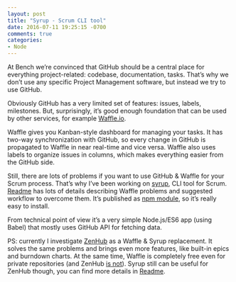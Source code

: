 ```yaml
---
layout: post
title: "Syrup - Scrum CLI tool"
date: 2016-07-11 19:25:15 -0700
comments: true
categories:
- Node
---
```


At Bench we’re convinced that GitHub should be a central place for everything project-related: codebase, documentation, tasks. That’s why we don’t use any specific Project Management software, but instead we try to use GitHub.

Obviously GitHub has a very limited set of features: issues, labels, milestones. But, surprisingly, it’s good enough foundation that can be used by other services, for example [Waffle.io](https://waffle.io).

Waffle gives you Kanban-style dashboard for managing your tasks. It has two-way synchronization with GitHub, so every change in GitHub is propagated to Waffle in near real-time and vice versa. Waffle also uses labels to organize issues in columns, which makes everything easier from the GitHub side.

Still, there are lots of problems if you want to use GitHub & Waffle for your Scrum process. That’s why I’ve been working on [syrup](https://github.com/sap1ens/syrup), CLI tool for Scrum. [Readme](https://github.com/sap1ens/syrup/blob/master/README.md) has lots of details describing Waffle problems and suggested workflow to overcome them. It’s published as [npm module](https://www.npmjs.com/package/syrup-cli), so it’s really easy to install.

From technical point of view it’s a very simple Node.js/ES6 app (using Babel) that mostly uses GitHub API for fetching data.

PS: currently I investigate [ZenHub](https://www.zenhub.com) as a Waffle & Syrup replacement. It solves the same problems and brings even more features, like built-in epics and burndown charts. At the same time, Waffle is completely free even for private repositories (and ZenHub [is not](https://www.zenhub.com/pricing)). Syrup still can be useful for ZenHub though, you can find more details in [Readme](https://github.com/sap1ens/syrup/blob/master/README.md#zenhub-workflow).